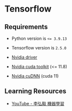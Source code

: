 # Tensorflow

## Requirements

- Python version is `<= 3.9.13`

- Tensorflow version is `2.5.0`

- [Nvidia driver](https://www.nvidia.com.tw/Download/index.aspx?lang=tw)

- [Nvidia cuda toolkit](https://developer.nvidia.com/cuda-toolkit-archive) (<= 11.8)

- [Nvidia cuDNN](https://developer.nvidia.com/cudnn) (cuda 11)

## Learning Resources

- [YouTube - 李弘毅 機器學習](https://www.youtube.com/watch?v=Ye018rCVvOo&list=PLJV_el3uVTsMhtt7_Y6sgTHGHp1Vb2P2J)